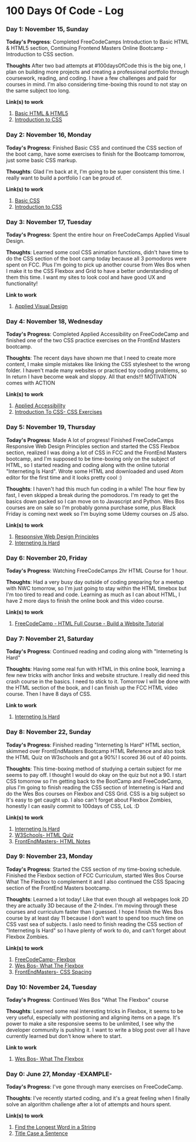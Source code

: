 # 100 Days Of Code - Log

### Day 1: November 15, Sunday

**Today's Progress**: Completed FreeCodeCamps Introduction to Basic HTML & HTML5 section, Continuing Frontend Masters Online Bootcamp - Introduction to CSS section.

**Thoughts** After two bad attempts at #100daysOfCode this is the big one, I plan on building more projects and creating a professional portfolio through coursework, reading, and coding. I have a few challenges and paid for courses in mind. I'm also considering time-boxing this round to not stay on the same subject too long. 

**Link(s) to work**
1. [Basic HTML & HTML5](https://www.freecodecamp.org/learn/responsive-web-design/basic-html-and-html5/)
2. [Introduction to CSS](https://frontendmasters.com/bootcamp/introduction-css/)

### Day 2: November 16, Monday 

**Today's Progress**: Finished Basic CSS and continued the CSS section of the boot camp, have some exercises to finish for the Bootcamp tomorrow, just some basic CSS markup.

**Thoughts**: Glad I'm back at it, I'm going to be super consistent this time. I really want to build a portfolio I can be proud of.

**Link(s) to work**
1. [Basic CSS](https://www.freecodecamp.org/learn/responsive-web-design/basic-css/)
2. [Introduction to CSS](https://frontendmasters.com/bootcamp/introduction-css/)

### Day 3: November 17, Tuesday 

**Today's Progress**: Spent the entire hour on FreeCodeCamps Applied Visual Design.

**Thoughts**: Learned some cool CSS animation functions, didn't have time to do the CSS section of the boot camp today because all 3 pomodoros were spent on FCC. Plus I'm going to pick up another course from Wes Bos when I make it to the CSS Flexbox and Grid to have a better understanding of them this time. I want my sites to look cool and have good UX and functionality!

**Link to work**
  1. [Applied Visual Design](https://www.freecodecamp.org/learn/responsive-web-design/applied-visual-design/)

### Day 4: November 18, Wednesday

**Today's Progress**: Completed Applied Accessibility on FreeCodeCamp and finished one of the two CSS practice exercises on the FrontEnd Masters bootcamp.

**Thoughts**: The recent days have shown me that I need to create more content, I make simple mistakes like linking the CSS stylesheet to the wrong folder. I haven't made many websites or practiced toy coding problems, so In return I have become weak and sloppy. All that ends!!! MOTIVATION comes with ACTION

**Link(s) to work**
1. [Applied Accessibility](https://www.freecodecamp.org/learn/responsive-web-design/applied-accessibility/)
2. [Introduction To CSS- CSS Exercises](https://frontendmasters.com/bootcamp/introduction-css/css-exercises/)

### Day 5: November 19, Thursday

**Today's Progress**: Made A lot of progress! Finished FreeCodeCamps Responsive Web Design Principles section and started the CSS Flexbox section, realized I was doing a lot of CSS in FCC and the FrontEnd Masters bootcamp, and I'm supposed to be time-boxing only on the subject of HTML, so I started reading and coding along with the online tutorial "Interneting Is Hard". Wrote some HTML and downloaded and used Atom editor for the first time and it looks pretty cool :)

**Thoughts**: I haven't had this much fun coding in a while! The hour flew by fast, I even skipped a break during the pomodoros. I'm ready to get the basics down packed so I can move on to Javascript and Python. Wes Bos courses are on sale so I'm probably gonna purchase some, plus Black Friday is coming next week so I'm buying some Udemy courses on JS also. 

**Link(s) to work**
1. [Responsive Web Design Principles](https://www.freecodecamp.org/learn/responsive-web-design/responsive-web-design-principles/)
2. [Interneting Is Hard](https://www.internetingishard.com/html-and-css/basic-web-pages/)

### Day 6: November 20, Friday

**Today's Progress**: Watching FreeCodeCamps 2hr HTML Course for 1 hour.

**Thoughts**: Had a very busy day outside of coding preparing for a meetup with NWC tomorrow, so I'm just going to stay within the HTML timebox but I'm too tired to read and code. Learning as much as I can about HTML, I have 2 more days to finish the online book and this video course.

**Link(s) to work**
1. [FreeCodeCamp - HTML Full Course - Build a Website Tutorial](https://youtu.be/pQN-pnXPaVg)

### Day 7: November 21, Saturday

**Today's Progress**: Continued reading and coding along with "Interneting Is Hard"

**Thoughts**: Having some real fun with HTML in this online book, learning a few new tricks with anchor links and website structure. I really did need this crash course in the basics. I need to stick to it. Tomorrow I will be done with the HTML section of the book, and I can finish up the FCC HTML video course. Then I have 8 days of CSS. 

**Link to work**
1. [Interneting Is Hard](https://www.internetingishard.com/html-and-css/links-and-images/)

### Day 8: November 22, Sunday

**Today's Progress**: Finished reading "Interneting Is Hard" HTML section, skimmed over FrontEndMasters Bootcamp HTML Reference and also took the HTML Quiz on W3schools and got a 90%! I scored 36 out of 40 points.

**Thoughts**: This time-boxing method of studying a certain subject for me seems to pay off. I thought I would do okay on the quiz but not a 90. I start CSS tomorrow so I'm getting back to the BootCamp and FreeCodeCamp, plus I'm going to finish reading the CSS section of Interneting is Hard and do the Wes Bos courses on Flexbox and CSS Grid. CSS is a big subject so It's easy to get caught up. I also can't forget about Flexbox Zombies, honestly I can easily commit to 100days of CSS, LoL :D

**Link(s) to work**
1. [Interneting Is Hard](https://www.internetingishard.com/html-and-css/links-and-images/#link-targets)
2. [W3Schools- HTML Quiz](https://www.w3schools.com/quiztest/quiztest.asp?qtest=HTML)
3. [FrontEndMasters- HTML Notes](https://frontendmasters.github.io/bootcamp/html)

### Day 9: November 23, Monday

**Today's Progress**: Started the CSS section of my time-boxing schedule. Finished the Flexbox section of FCC Curriculum, started Wes Bos Course What The Flexbox to complement it and I also continued the CSS Spacing section of the FrontEnd Masters bootcamp.

**Thoughts**: Learned a lot today! Like that even though all webpages look 2D they are actually 3D because of the Z-Index. I'm moving through these courses and curriculum faster than I guessed. I hope I finish the Wes Bos course by at least day 11 because I don't want to spend too much time on CSS vast sea of subjects. I aslo need to finish reading the CSS section of "Interneting Is Hard" so I have plenty of work to do, and can't forget about Flexbox Zombies.  

**Link(s) to work**
1. [FreeCodeCamp- Flexbox](https://www.freecodecamp.org/learn/responsive-web-design/css-flexbox/)
2. [Wes Bos- What The Flexbox](https://flexbox.io/)
3. [FrontEndMasters- CSS Spacing](https://frontendmasters.com/bootcamp/introduction-css/editing-default-margins/)

### Day 10: November 24, Tuesday

**Today's Progress**: Continued Wes Bos "What The Flexbox" course

**Thoughts**: Learned some real interesting tricks in Flexbox, it seems to be very useful, especially with postioning and aligning items on a page. It's power to make a site responsive seems to be unlimited, I see why the developer community is pushing it. I want to write a blog post over all I have currently learned but don't know where to start.

**Link to work**
1. [Wes Bos- What The Flexbox](https://flexbox.io/)


### Day 0: June 27, Monday -EXAMPLE-

**Today's Progress**: I've gone through many exercises on FreeCodeCamp.

**Thoughts**: I've recently started coding, and it's a great feeling when I finally solve an algorithm challenge after a lot of attempts and hours spent.

**Link(s) to work**
1. [Find the Longest Word in a String](https://www.freecodecamp.com/challenges/find-the-longest-word-in-a-string)
2. [Title Case a Sentence](https://www.freecodecamp.com/challenges/title-case-a-sentence)

